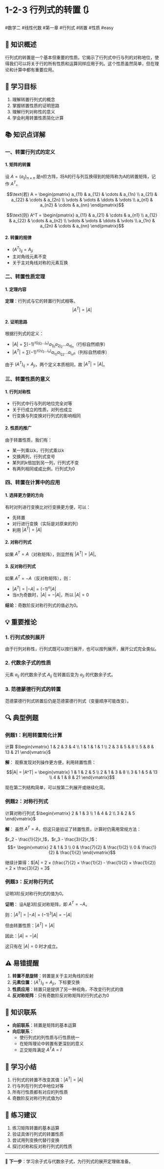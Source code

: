 # 1-2-3 行列式的转置 🔃

#数学二 #线性代数 #第一章 #行列式 #转置 #性质 #easy

## 📌 知识概述

行列式的转置是一个基本但重要的性质。它揭示了行列式中行与列的对称地位，使得我们可以将关于行的所有性质和运算同样应用于列。这个性质虽然简单，但在理论和计算中都有重要应用。

## 🎯 学习目标

1. 理解转置行列式的概念
2. 掌握转置性质的证明思路
3. 理解行列对称性的意义
4. 学会利用转置性质简化计算

## 📚 知识点详解

### 一、转置行列式的定义

#### 1. 矩阵的转置

设 $A = (a_{ij})_{n×n}$ 是n阶方阵，将A的行与列互换得到的矩阵称为A的转置矩阵，记作 $A^T$。

$$\text{若} A = \begin{pmatrix} 
a_{11} & a_{12} & \cdots & a_{1n} \\
a_{21} & a_{22} & \cdots & a_{2n} \\
\vdots & \vdots & \ddots & \vdots \\
a_{n1} & a_{n2} & \cdots & a_{nn}
\end{pmatrix}$$

$$\text{则} A^T = \begin{pmatrix} 
a_{11} & a_{21} & \cdots & a_{n1} \\
a_{12} & a_{22} & \cdots & a_{n2} \\
\vdots & \vdots & \ddots & \vdots \\
a_{1n} & a_{2n} & \cdots & a_{nn}
\end{pmatrix}$$

#### 2. 转置的规律

- $(A^T)_{ij} = A_{ji}$
- 主对角线元素不变
- 关于主对角线对称的元素互换

### 二、转置性质定理

#### 1. 定理内容

**定理**：行列式与它的转置行列式相等。
$$|A^T| = |A|$$

#### 2. 证明思路

根据行列式的定义：
- $|A| = \sum (-1)^{\tau(j_1j_2...j_n)} a_{1j_1}a_{2j_2}...a_{nj_n}$（行标自然顺序）
- $|A^T| = \sum (-1)^{\tau(i_1i_2...i_n)} a_{i_11}a_{i_22}...a_{i_nn}$（列标自然顺序）

由于 $(A^T)_{ij} = A_{ji}$，两个定义本质相同，故 $|A^T| = |A|$。

### 三、转置性质的意义

#### 1. 行列对称性

- 行列式中行与列的地位完全对等
- 关于行成立的性质，对列也成立
- 行变换与列变换对行列式的影响相同

#### 2. 性质的推广

由于转置性质，我们有：
- 某一列乘以k，行列式乘以k
- 交换两列，行列式变号
- 某列的k倍加到另一列，行列式不变
- 有两列相同或成比例，行列式为0

### 四、转置在计算中的应用

#### 1. 选择更方便的方向

有时对列进行变换比对行变换更方便，可以：
- 先转置
- 对行进行变换（实际是对原来的列）
- 利用 $|A^T| = |A|$

#### 2. 对称行列式

如果 $A^T = A$（对称矩阵），则显然有 $|A^T| = |A|$。

#### 3. 反对称行列式

如果 $A^T = -A$（反对称矩阵），则：
- $|A^T| = |-A| = (-1)^n|A|$
- 当n为奇数时，$|A| = -|A|$，所以 $|A| = 0$

**结论**：奇数阶反对称行列式的值必为0。

## 💡 重要推论

### 1. 行列式按列展开

由于行列对称性，行列式既可以按行展开，也可以按列展开，展开公式完全类似。

### 2. 代数余子式的性质

元素 $a_{ij}$ 的代数余子式 $A_{ij}$ 在转置后变为 $a_{ji}$ 的代数余子式。

### 3. 范德蒙德行列式的转置

范德蒙德行列式转置后仍是范德蒙德行列式（变量顺序可能改变）。

## 🔍 典型例题

### 例题1：利用转置简化计算

计算 $\begin{vmatrix} 1 & 2 & 3 & 4 \\ 1 & 1 & 1 & 1 \\ 2 & 3 & 5 & 8 \\ 5 & 8 & 13 & 21 \end{vmatrix}$

**解**：
观察发现对列操作更方便，利用转置性质：

$$|A| = |A^T| = \begin{vmatrix} 1 & 1 & 2 & 5 \\ 2 & 1 & 3 & 8 \\ 3 & 1 & 5 & 13 \\ 4 & 1 & 8 & 21 \end{vmatrix}$$

现在第二列结构简单，可以按第二列展开或继续化简。

### 例题2：对称行列式

计算对称行列式 $\begin{vmatrix} 2 & 1 & 3 \\ 1 & 4 & 2 \\ 3 & 2 & 5 \end{vmatrix}$

**解**：
虽然 $A^T = A$，但这只是验证了转置性质，计算时仍需用常规方法：

$r_2 - \frac{1}{2}r_1$，$r_3 - \frac{3}{2}r_1$：
$$= \begin{vmatrix} 2 & 1 & 3 \\ 0 & \frac{7}{2} & \frac{1}{2} \\ 0 & \frac{1}{2} & \frac{1}{2} \end{vmatrix}$$

继续计算得：$|A| = 2 × (\frac{7}{2} × \frac{1}{2} - \frac{1}{2} × \frac{1}{2}) = 2 × \frac{3}{2} = 3$

### 例题3：反对称行列式

证明3阶反对称行列式的值为0。

**证明**：
设A是3阶反对称矩阵，即 $A^T = -A$。

则：$|A^T| = |-A| = (-1)^3|A| = -|A|$

但由转置性质：$|A^T| = |A|$

因此：$|A| = -|A|$

这只有在 $|A| = 0$ 时才成立。

## ⚠️ 易错提醒

1. **转置不是旋转**：转置是关于主对角线的反射
2. **元素位置**：$(A^T)_{ij} = A_{ji}$，下标要交换
3. **性质应用**：转置只是提供了另一种视角，不改变行列式的值
4. **反对称矩阵**：只有奇数阶反对称矩阵的行列式必为0

## 🔗 知识联系

- **向前联系**：转置是矩阵的基本运算
- **向后联系**：
  - 使行列式的列性质与行性质统一
  - 在矩阵理论中转置有更深刻的意义
  - 正交矩阵满足 $A^TA = I$

## 📝 学习小结

1. 行列式的转置不改变其值：$|A^T| = |A|$
2. 行与列在行列式中地位对等
3. 所有行性质都有对应的列性质
4. 奇数阶反对称行列式值为0

## 🎯 练习建议

1. 练习矩阵转置的基本运算
2. 验证具体行列式的转置性质
3. 尝试用列变换代替行变换
4. 探讨对称和反对称行列式的性质

---

🚀 **下一步**：学习余子式与代数余子式，为行列式的展开定理做准备。